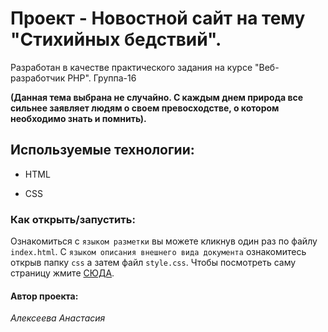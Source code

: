 # Проект - Новостной сайт на тему "Стихийных бедствий".

Разработан в качестве практического задания на курсе "Веб-разработчик PHP". 
Группа-16

**(Данная тема выбрана не случайно. С каждым днем природа все сильнее заявляет людям о своем превосходстве, о котором необходимо знать и помнить).**
## Используемые технологии:

* HTML

* CSS 

### Как открыть/запустить:

Ознакомиться с ``языком разметки`` вы можете кликнув один раз по файлу ``index.html``.
С  ``языком описания внешнего вида документа`` ознакомитесь открыв папку ``css`` а затем файл ``style.css``.
Чтобы посмотреть саму страницу жмите [СЮДА](https://ameglessa1986.github.io/site.css/).

#### Автор проекта:
_Алексеева Анастасия_
